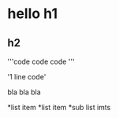#  hello h1

## h2

'''code
code
code
'''

'1 line code'

bla bla bla


*list item
*list item
   *sub list imts
   
